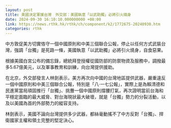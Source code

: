 ```yaml
---
layout: post
title: 美國決定軍援台灣　外交部：美國執意「以武助獨」必將引火燒身
date: 2024-09-30 16:10:10.000000000 +08:00
link: https://news.rthk.hk/rthk/ch/component/k2/1772675-20240930.htm
categories: rthk
---
```


中方敦促美方切實恪守一個中國原則和中美三個聯合公報，停止以任何方式武裝台灣，強調「台獨」是死路一條，美國執意「以武助獨」必將引火燒身，自食惡果。

根據美國白宮公布的備忘錄，總統拜登授權從國防部的防禦物資及服務中，調撥最多5.67億美元，以及軍事教育和訓練，向台灣提供援助。

在北京，外交部發言人林劍表示，美方再次向中國的台灣地區提供武器，嚴重違反一個中國原則和中美三個聯合公報，特別是「八·一七公報」，實際上是為賴清德和民進黨當局頑固推行「台獨」、挑釁一個中國原則撐腰打氣，再次證明當前台海和平穩定面臨的最大威脅、對台海現狀最大破壞，就是「台獨」勢力的分裂活動，以及以美國為首的外部勢力的縱容支持。

林劍表示，美國不論向台灣提供多少武器，都絲毫動搖不了中方反對「台獨」、捍衛國家主權和領土完整的堅定決心。
